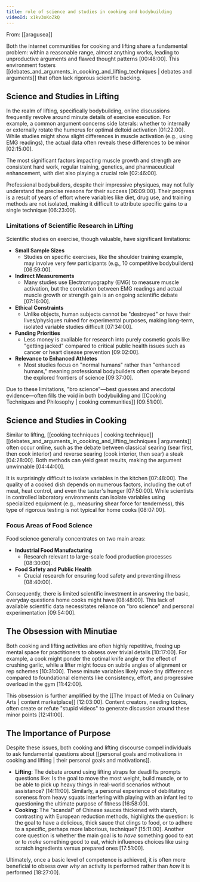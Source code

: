 ```yaml
---
title: role of science and studies in cooking and bodybuilding
videoId: x1kv3oKoZkQ
---
```


From: [[aragusea]] <br/> 

Both the internet communities for cooking and lifting share a fundamental problem: within a reasonable range, almost anything works, leading to unproductive arguments and flawed thought patterns <a class="yt-timestamp" data-t="00:48:00">[00:48:00]</a>. This environment fosters [[debates_and_arguments_in_cooking_and_lifting_techniques | debates and arguments]] that often lack rigorous scientific backing.

## Science and Studies in Lifting

In the realm of lifting, specifically bodybuilding, online discussions frequently revolve around minute details of exercise execution. For example, a common argument concerns side laterals: whether to internally or externally rotate the humerus for optimal deltoid activation <a class="yt-timestamp" data-t="01:22:00">[01:22:00]</a>. While studies might show slight differences in muscle activation (e.g., using EMG readings), the actual data often reveals these differences to be minor <a class="yt-timestamp" data-t="02:15:00">[02:15:00]</a>.

The most significant factors impacting muscle growth and strength are consistent hard work, regular training, genetics, and pharmaceutical enhancement, with diet also playing a crucial role <a class="yt-timestamp" data-t="02:46:00">[02:46:00]</a>.

Professional bodybuilders, despite their impressive physiques, may not fully understand the precise reasons for their success <a class="yt-timestamp" data-t="06:09:00">[06:09:00]</a>. Their progress is a result of years of effort where variables like diet, drug use, and training methods are not isolated, making it difficult to attribute specific gains to a single technique <a class="yt-timestamp" data-t="06:23:00">[06:23:00]</a>.

### Limitations of Scientific Research in Lifting
Scientific studies on exercise, though valuable, have significant limitations:
*   **Small Sample Sizes**
    *   Studies on specific exercises, like the shoulder training example, may involve very few participants (e.g., 10 competitive bodybuilders) <a class="yt-timestamp" data-t="06:59:00">[06:59:00]</a>.
*   **Indirect Measurements**
    *   Many studies use Electromyography (EMG) to measure muscle activation, but the correlation between EMG readings and actual muscle growth or strength gain is an ongoing scientific debate <a class="yt-timestamp" data-t="07:16:00">[07:16:00]</a>.
*   **Ethical Constraints**
    *   Unlike objects, human subjects cannot be "destroyed" or have their lives/physiques ruined for experimental purposes, making long-term, isolated variable studies difficult <a class="yt-timestamp" data-t="07:34:00">[07:34:00]</a>.
*   **Funding Priorities**
    *   Less money is available for research into purely cosmetic goals like "getting jacked" compared to critical public health issues such as cancer or heart disease prevention <a class="yt-timestamp" data-t="09:02:00">[09:02:00]</a>.
*   **Relevance to Enhanced Athletes**
    *   Most studies focus on "normal humans" rather than "enhanced humans," meaning professional bodybuilders often operate beyond the explored frontiers of science <a class="yt-timestamp" data-t="09:37:00">[09:37:00]</a>.

Due to these limitations, "bro science"—best guesses and anecdotal evidence—often fills the void in both bodybuilding and [[Cooking Techniques and Philosophy | cooking communities]] <a class="yt-timestamp" data-t="09:51:00">[09:51:00]</a>.

## Science and Studies in Cooking

Similar to lifting, [[cooking techniques | cooking technique]] [[debates_and_arguments_in_cooking_and_lifting_techniques | arguments]] often occur online, such as the debate between classical searing (sear first, then cook interior) and reverse searing (cook interior, then sear) a steak <a class="yt-timestamp" data-t="04:28:00">[04:28:00]</a>. Both methods can yield great results, making the argument unwinnable <a class="yt-timestamp" data-t="04:44:00">[04:44:00]</a>.

It is surprisingly difficult to isolate variables in the kitchen <a class="yt-timestamp" data-t="07:48:00">[07:48:00]</a>. The quality of a cooked dish depends on numerous factors, including the cut of meat, heat control, and even the taster's hunger <a class="yt-timestamp" data-t="07:50:00">[07:50:00]</a>. While scientists in controlled laboratory environments can isolate variables using specialized equipment (e.g., measuring shear force for tenderness), this type of rigorous testing is not typical for home cooks <a class="yt-timestamp" data-t="08:07:00">[08:07:00]</a>.

### Focus Areas of Food Science
Food science generally concentrates on two main areas:
*   **Industrial Food Manufacturing**
    *   Research relevant to large-scale food production processes <a class="yt-timestamp" data-t="08:30:00">[08:30:00]</a>.
*   **Food Safety and Public Health**
    *   Crucial research for ensuring food safety and preventing illness <a class="yt-timestamp" data-t="08:40:00">[08:40:00]</a>.

Consequently, there is limited scientific investment in answering the basic, everyday questions home cooks might have <a class="yt-timestamp" data-t="08:48:00">[08:48:00]</a>. This lack of available scientific data necessitates reliance on "bro science" and personal experimentation <a class="yt-timestamp" data-t="09:54:00">[09:54:00]</a>.

## The Obsession with Minutiae

Both cooking and lifting activities are often highly repetitive, freeing up mental space for practitioners to obsess over trivial details <a class="yt-timestamp" data-t="10:17:00">[10:17:00]</a>. For example, a cook might ponder the optimal knife angle or the effect of crushing garlic, while a lifter might focus on subtle angles of alignment or rep schemes <a class="yt-timestamp" data-t="10:31:00">[10:31:00]</a>. These minute variables likely make tiny differences compared to foundational elements like consistency, effort, and progressive overload in the gym <a class="yt-timestamp" data-t="11:42:00">[11:42:00]</a>.

This obsession is further amplified by the [[The Impact of Media on Culinary Arts | content marketplace]] <a class="yt-timestamp" data-t="12:03:00">[12:03:00]</a>. Content creators, needing topics, often create or refute "stupid videos" to generate discussion around these minor points <a class="yt-timestamp" data-t="12:41:00">[12:41:00]</a>.

## The Importance of Purpose

Despite these issues, both cooking and lifting discourse compel individuals to ask fundamental questions about [[personal goals and motivations in cooking and lifting | their personal goals and motivations]].
*   **Lifting**: The debate around using lifting straps for deadlifts prompts questions like: Is the goal to move the most weight, build muscle, or to be able to pick up heavy things in real-world scenarios without assistance? <a class="yt-timestamp" data-t="14:11:00">[14:11:00]</a>. Similarly, a personal experience of debilitating soreness from heavy squats interfering with playing with an infant led to questioning the ultimate purpose of fitness <a class="yt-timestamp" data-t="16:58:00">[16:58:00]</a>.
*   **Cooking**: The "scandal" of Chinese sauces thickened with starch, contrasting with European reduction methods, highlights the question: Is the goal to have a delicious, thick sauce that clings to food, or to adhere to a specific, perhaps more laborious, technique? <a class="yt-timestamp" data-t="15:11:00">[15:11:00]</a>. Another core question is whether the main goal is to *have* something good to eat or to *make* something good to eat, which influences choices like using scratch ingredients versus prepared ones <a class="yt-timestamp" data-t="17:51:00">[17:51:00]</a>.

Ultimately, once a basic level of competence is achieved, it is often more beneficial to obsess over *why* an activity is performed rather than *how* it is performed <a class="yt-timestamp" data-t="18:27:00">[18:27:00]</a>.